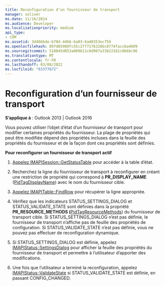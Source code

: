 ```yaml
---
title: Reconfiguration d’un fournisseur de transport
manager: soliver
ms.date: 11/16/2014
ms.audience: Developer
ms.localizationpriority: medium
api_type:
- COM
ms.assetid: 3d466bde-b70d-44b6-ba03-6ad8353ec759
ms.openlocfilehash: 897d05980fc55c2777176328bc0774faccba4609
ms.sourcegitcommit: 518845d053a009b11c8d907a33822161c0b6bc96
ms.translationtype: MT
ms.contentlocale: fr-FR
ms.lasthandoff: 03/08/2022
ms.locfileid: "63377672"
---
```

# <a name="reconfiguring-a-transport-provider"></a>Reconfiguration d’un fournisseur de transport

  
  
**S’applique à** : Outlook 2013 | Outlook 2016 
  
Vous pouvez utiliser l’objet d’état d’un fournisseur de transport pour modifier certaines propriétés du fournisseur. La plage de propriétés qui peut être modifiée dépend des propriétés incluses dans la feuille des propriétés du fournisseur et de la façon dont ces propriétés sont définies. 
  
 **Pour reconfigurer un fournisseur de transport actif**
  
1. [Appelez IMAPISession::GetStatusTable](imapisession-getstatustable.md) pour accéder à la table d’état. 
    
2. Recherchez la ligne du fournisseur de transport à reconfigurer en créant une restriction de propriété qui correspond à **PR_DISPLAY_NAME** ([PidTagDisplayName](pidtagdisplayname-canonical-property.md)) avec le nom du fournisseur cible. 
    
3. [Appelez IMAPITable::FindRow](imapitable-findrow.md) pour récupérer la ligne appropriée. 
    
4. Vérifiez que les indicateurs STATUS_SETTINGS_DIALOG et STATUS_VALIDATE_STATE sont définies dans la propriété **PR_RESOURCE_METHODS (**[PidTagResourceMethods](pidtagresourcemethods-canonical-property.md)) du fournisseur de transport cible. Si STATUS_SETTINGS_DIALOG n’est pas définie, le fournisseur de transport n’affiche pas de feuille des propriétés de configuration. Si STATUS_VALIDATE_STATE n’est pas définie, vous ne pouvez pas effectuer de reconfiguration dynamique.
    
5. Si STATUS_SETTINGS_DIALOG est définie, appelez [IMAPIStatus::SettingsDialog](imapistatus-settingsdialog.md) pour afficher la feuille des propriétés du fournisseur de transport et permettre à l’utilisateur d’apporter des modifications. 
    
6. Une fois que l’utilisateur a terminé la reconfiguration, appelez [IMAPIStatus::ValidateState](imapistatus-validatestate.md) si STATUS_VALIDATE_STATE est définie, en passant CONFIG_CHANGED. 
    

